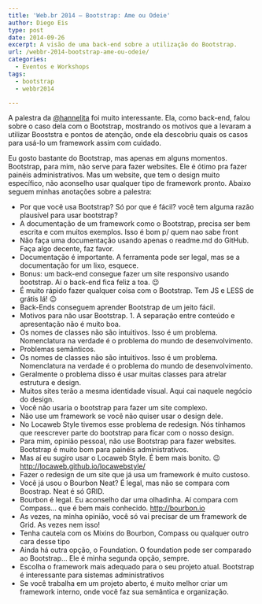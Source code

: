 ```yaml
---
title: 'Web.br 2014 – Bootstrap: Ame ou Odeie'
author: Diego Eis
type: post
date: 2014-09-26
excerpt: A visão de uma back-end sobre a utilização do Bootstrap.
url: /webbr-2014-bootstrap-ame-ou-odeie/
categories:
  - Eventos e Workshops
tags:
  - bootstrap
  - webbr2014

---
```

A palestra da [@hannelita][1] foi muito interessante. Ela, como back-end, falou sobre o caso dela com o Bootstrap, mostrando os motivos que a levaram a utilizar Booststra e pontos de atenção, onde ela descobriu quais os casos para usá-lo um framework assim com cuidado.

Eu gosto bastante do Bootstrap, mas apenas em alguns momentos. Bootstrap, para mim, não serve para fazer websites. Ele é ótimo pra fazer painéis administrativos. Mas um website, que tem o design muito específico, não aconselho usar qualquer tipo de framework pronto. Abaixo seguem minhas anotações sobre a palestra:

  * Por que você usa Bootstrap? Só por que é fácil? você tem alguma razão plausível para usar bootstrap?
  * A documentação de um framework como o Bootstrap, precisa ser bem escrita e com muitos exemplos. Isso é bom p/ quem nao sabe front
  * Não faça uma documentação usando apenas o readme.md do GitHub. Faça algo decente, faz favor.
  * Documentação é importante. A ferramenta pode ser legal, mas se a documentação for um lixo, esquece.
  * Bonus: um back-end consegue fazer um site responsivo usando bootstrap. Aí o back-end fica feliz a toa. 😉
  * É muito rápido fazer qualquer coisa com o Bootstrap. Tem JS e LESS de grátis lá! 😉
  * Back-Ends conseguem aprender Bootstrap de um jeito fácil.
  * Motivos para não usar Bootstrap. 1. A separação entre conteúdo e apresentação não é muito boa.
  * Os nomes de classes não são intuitivos. Isso é um problema. Nomenclatura na verdade é o problema do mundo de desenvolvimento.
  * Problemas semânticos.
  * Os nomes de classes não são intuitivos. Isso é um problema. Nomenclatura na verdade é o problema do mundo de desenvolvimento.
  * Geralmente o problema disso é usar muitas classes para atrelar estrutura e design.
  * Muitos sites terão a mesma identidade visual. Aqui cai naquele negócio do design.
  * Você não usaria o bootstrap para fazer um site complexo.
  * Não use um framework se você não quiser usar o design dele.
  * No Locaweb Style tivemos esse problema de redesign. Nós tínhamos que reescrever parte do bootstrap para ficar com o nosso design.
  * Para mim, opinião pessoal, não use Bootstrap para fazer websites. Bootstrap é muito bom para painéis administrativos.
  * Mas aí eu sugiro usar o Locaweb Style. É bem mais bonito. 😉 http://locaweb.github.io/locawebstyle/
  * Fazer o redesign de um site que já usa um framework é muito custoso.
  * Você já usou o Bourbon Neat? É legal, mas não se compara com Boostrap. Neat é só GRID.
  * Bourbon é legal. Eu aconselho dar uma olhadinha. Aí compara com Compass… que é bem mais conhecido. http://bourbon.io
  * As vezes, na minha opinião, você só vai precisar de um framework de Grid. As vezes nem isso!
  * Tenha cautela com os Mixins do Bourbon, Compass ou qualquer outro cara desse tipo
  * Ainda há outra opção, o Foundation. O foundation pode ser comparado ao Bootstrap… Ele é minha segunda opção, sempre.
  * Escolha o framework mais adequado para o seu projeto atual. Bootstrap é interessante para sistemas administrativos
  * Se você trabalha em um projeto aberto, é muito melhor criar um framework interno, onde você faz sua semântica e organização.

 [1]: http://twitter.com/hannelita